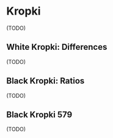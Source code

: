 # Kropki
(TODO)

## White Kropki: Differences
(TODO)

## Black Kropki: Ratios
(TODO)

## Black Kropki 579
(TODO)


